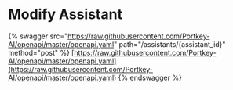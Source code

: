 # Modify Assistant

{% swagger src="https://raw.githubusercontent.com/Portkey-AI/openapi/master/openapi.yaml" path="/assistants/{assistant_id}" method="post" %}
[https://raw.githubusercontent.com/Portkey-AI/openapi/master/openapi.yaml](https://raw.githubusercontent.com/Portkey-AI/openapi/master/openapi.yaml)
{% endswagger %}
